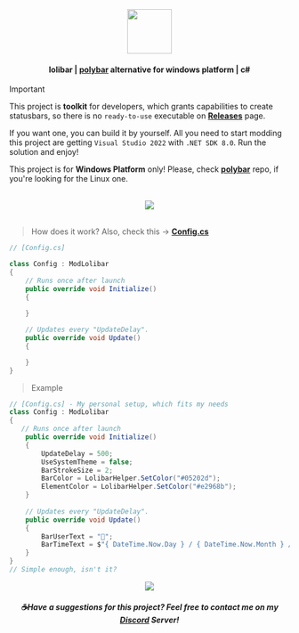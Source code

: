 <div align=center><img src="https://github.com/user-attachments/assets/7e5daeb0-ee0c-4e9c-b584-21164433649d" height=80 /></div>

#### <div align=center>lolibar | [polybar](https://github.com/polybar/polybar) alternative for windows platform | c#</div>

> [!IMPORTANT]  
> This project is **toolkit** for developers, which grants capabilities to create statusbars, so there is no `ready-to-use` executable on **[Releases](https://github.com/supchyan/lolibar/releases)** page.
>
> If you want one, you can build it by yourself. All you need to start modding this project are getting `Visual Studio 2022` with `.NET SDK 8.0`. Run the solution and enjoy!
> 
> This project is for **Windows Platform** only! Please, check **[polybar](https://github.com/polybar/polybar)** repo, if you're looking for the Linux one.

</br>
<div align=center><img src="https://github.com/user-attachments/assets/59b2e841-52fe-4484-80f2-38672efd701a" /></div>
</br>

> How does it work? Also, check this → **[Config.cs](https://github.com/supchyan/lolibar/blob/master/Source/Mods/Config.cs)**
```csharp
// [Config.cs]

class Config : ModLolibar
{
    // Runs once after launch
    public override void Initialize()
    {
        
    }

    // Updates every "UpdateDelay".
    public override void Update()
    {

    }
}
```

> Example
```csharp
// [Config.cs] - My personal setup, which fits my needs
class Config : ModLolibar
{
   // Runs once after launch
    public override void Initialize()
    {
        UpdateDelay = 500;
        UseSystemTheme = false;
        BarStrokeSize = 2;
        BarColor = LolibarHelper.SetColor("#05202d");
        ElementColor = LolibarHelper.SetColor("#e2968b");
    }
    
    // Updates every "UpdateDelay".
    public override void Update()
    {
        BarUserText = "🐳";
        BarTimeText = $"{ DateTime.Now.Day } / { DateTime.Now.Month } / { DateTime.Now.Year } { DateTime.Now.DayOfWeek }";
    }
}
// Simple enough, isn't it?
```

<div align=center><img src="https://github.com/user-attachments/assets/cac83864-8692-4200-bebf-43072cb8c15a" /></div>

##### <div align=center> ☕Have a suggestions for this project? Feel free to contact me on my [Discord](https://discord.gg/dGF8p9UGyM) Server!</div>
